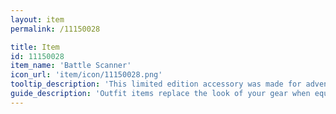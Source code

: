 ```yaml
---
layout: item
permalink: /11150028

title: Item
id: 11150028
item_name: 'Battle Scanner'
icon_url: 'item/icon/11150028.png'
tooltip_description: 'This limited edition accessory was made for adventurers who went above and beyond. The fiery red flow of the gem symbolizes your powerful abilities. Bestowed with honor to you and your allies, it will forever commemorate your tremendous achievements.'
guide_description: 'Outfit items replace the look of your gear when equipped.'
---
```

